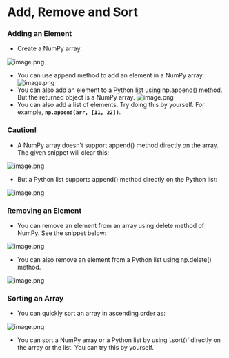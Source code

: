 # Add, Remove and Sort

### Adding an Element

* Create a NumPy array:

![image.png](https://dphi-live.s3.amazonaws.com/media_uploads/image_2186b550d321487a9909a9ec444a9126.png)
* You can use append method to add an element in a NumPy array:
![image.png](https://dphi-live.s3.amazonaws.com/media_uploads/image_58bc473d9854431bb9990f69b22de612.png)
* You can also add an element to a Python list using np.append() method. But the returned object is a NumPy array.
![image.png](https://dphi-live.s3.amazonaws.com/media_uploads/image_18f126fa76aa4e8f91bc3d9227b82740.png)
* You can also add a list of elements. Try doing this by yourself. For example, **`np.append(arr, [11, 22])`**.



### Caution!

* A NumPy array doesn’t support append() method directly on the array. The given snippet will clear this:

![image.png](https://dphi-live.s3.amazonaws.com/media_uploads/image_e2d929a0a1364f349944d7efa8f1ee30.png)

* But a Python list supports append() method directly on the Python list:

![image.png](https://dphi-live.s3.amazonaws.com/media_uploads/image_0e9ebedab4af4ec182a00ac030aa1029.png)

### Removing an Element

* You can remove an element from an array using delete method of NumPy. See the snippet below:

![image.png](https://dphi-live.s3.amazonaws.com/media_uploads/image_1c155f3fc71f4d70b86e909f17d15727.png)

* You can also remove an element from a Python list using np.delete() method.

![image.png](https://dphi-live.s3.amazonaws.com/media_uploads/image_78e3feebccde4ae8a13524c812d32422.png)

### Sorting an Array

* You can quickly sort an array in ascending order as:

![image.png](https://dphi-live.s3.amazonaws.com/media_uploads/image_774336a540cb48aea69db51322a427b9.png)

* You can sort a NumPy array or a Python list by using ‘.sort()’ directly on the array or the list. You can try this by yourself.